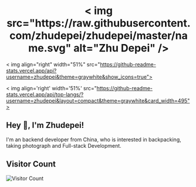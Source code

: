 <h1 align="center">
  < img src="https://raw.githubusercontent.com/zhudepei/zhudepei/master/name.svg" alt="Zhu Depei" />
</h1>

< img align="right" width="51%" src="https://github-readme-stats.vercel.app/api?username=zhudepei&theme=graywhite&show_icons=true">

< img align='right' width='51%' src="https://github-readme-stats.vercel.app/api/top-langs/?username=zhudepei&layout=compact&theme=graywhite&card_width=495">

## Hey 👋, I'm Zhudepei!

I'm an backend developer from China, who is interested in backpacking, taking photograph and Full-stack Development.
<!-- - 🔭 I’m currently working on  -->
<!-- - 🖥 backend developer -->
<!-- - 📫 How to reach me **hyekyoz at outlook.com** -->



## Visitor Count

![Visitor Count](https://profile-counter.glitch.me/zhudepei/count.svg)
